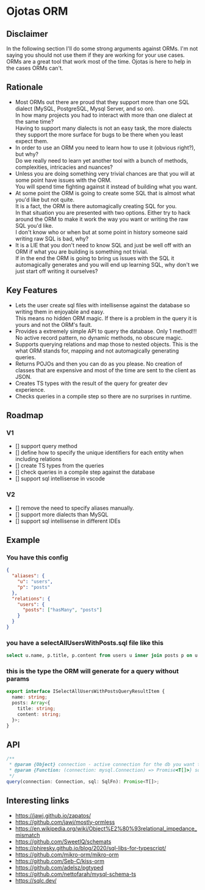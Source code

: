 # Ojotas ORM

## Disclaimer
In the following section I'll do some strong arguments against ORMs. I'm not saying you should not use them if they are working for your use cases.  
ORMs are a great tool that work most of the time. Ojotas is here to help in the cases ORMs can't.  

## Rationale
- Most ORMs out there are proud that they support more than one SQL dialect (MySQL, PostgreSQL, Mysql Server, and so on).  
In how many projects you had to interact with more than one dialect at the same time?  
Having to support many dialects is not an easy task, the more dialects they support the more surface for bugs to be there when you least expect them.
- In order to use an ORM you need to learn how to use it (obvious right?), but why?  
Do we really need to learn yet another tool with a bunch of methods, complexities, intricacies and nuances?
- Unless you are doing something very trivial chances are that you will at some point have issues with the ORM.  
You will spend time fighting against it instead of building what you want.
- At some point the ORM is going to create some SQL that is almost what you'd like but not quite.  
It is a fact, the ORM is there automagically creating SQL for you.  
In that situation you are presented with two options. Either try to hack around the ORM to make it work the way you want or writing the raw SQL you'd like.  
I don't know who or when but at some point in history someone said writing raw SQL is bad, why?
- It is a LIE that you don't need to know SQL and just be well off with an ORM if what you are building is something not trivial.  
If in the end the ORM is going to bring us issues with the SQL it automagically generates and you will end up learning SQL, why don't we just start off writing it ourselves?


## Key Features
- Lets the user create sql files with intellisense against the database so writing them in enjoyable and easy.  
This means no hidden ORM magic. If there is a problem in the query it is yours and not the ORM's fault.
- Provides a extremely simple API to query the database. Only 1 method!!!
No active record pattern, no dynamic methods, no obscure magic.
- Supports querying relations and map those to nested objects. This is the what ORM stands for, mapping and not automagically generating queries.
- Returns POJOs and then you can do as you please. No creation of classes that are expensive and most of the time are sent to the client as JSON.
- Creates TS types with the result of the query for greater dev experience.
- Checks queries in a compile step so there are no surprises in runtime.


## Roadmap
### V1
- [] support query method
- [] define how to specify the unique identifiers for each entity when including relations
- [] create TS types from the queries
- [] check queries in a compile step against the database
- [] support sql intellisense in vscode

### V2
- [] remove the need to specify aliases manually.
- [] support more dialects than MySQL
- [] support sql intellisense in different IDEs


## Example 
### You have this config
```json
{
  "aliases": {
    "u": "users",
    "p": "posts"
  },
  "relations": {
    "users": {
      "posts": ["hasMany", "posts"] 
    }
  }
}
```
### you have a selectAllUsersWithPosts.sql file like this
```sql
select u.name, p.title, p.content from users u inner join posts p on u.id = p.user_id
```
### this is the type the ORM will generate for a query without params
```ts
export interface ISelectAllUsersWithPostsQueryResultItem {
  name: string;
  posts: Array<{
    title: string;
    content: string;
  }>;
}
```


## API
```ts
/** 
 * @param {Object} connection - active connection for the db you want to query.
 * @param {Function: (connection: mysql.Connection) => Promise<T[]>} sql - compiled representation of written sql string with type definitions.
 */
query(connection: Connection, sql: SqlFn): Promise<T[]>;
```


## Interesting links
- https://jawj.github.io/zapatos/
- https://github.com/jawj/mostly-ormless
- https://en.wikipedia.org/wiki/Object%E2%80%93relational_impedance_mismatch
- https://github.com/SweetIQ/schemats
- https://phiresky.github.io/blog/2020/sql-libs-for-typescript/
- https://github.com/mikro-orm/mikro-orm
- https://github.com/Seb-C/kiss-orm
- https://github.com/adelsz/pgtyped
- https://github.com/nettofarah/mysql-schema-ts
- https://sqlc.dev/
